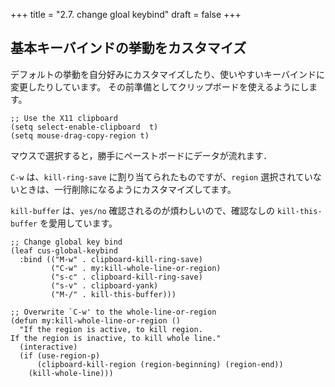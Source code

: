 +++
title = "2.7. change gloal keybind"
draft = false
+++
## 基本キーバインドの挙動をカスタマイズ

デフォルトの挙動を自分好みにカスタマイズしたり、使いやすいキーバインドに変更したりしています。
その前準備としてクリップボードを使えるようにします。

```elisp
;; Use the X11 clipboard
(setq select-enable-clipboard  t)
(setq mouse-drag-copy-region t)
```

マウスで選択すると，勝手にペーストボードにデータが流れます．

`C-w` は、`kill-ring-save` に割り当てられたものですが、`region` 選択されていないときは、一行削除になるようにカスタマイズしてます。

`kill-buffer` は、`yes/no` 確認されるのが煩わしいので、確認なしの `kill-this-buffer` を愛用しています。

```elisp
;; Change global key bind
(leaf cus-global-keybind
  :bind (("M-w" . clipboard-kill-ring-save)
		 ("C-w" . my:kill-whole-line-or-region)
		 ("s-c" . clipboard-kill-ring-save)
		 ("s-v" . clipboard-yank)
		 ("M-/" . kill-this-buffer)))

;; Overwrite `C-w' to the whole-line-or-region
(defun my:kill-whole-line-or-region ()
  "If the region is active, to kill region.
If the region is inactive, to kill whole line."
  (interactive)
  (if (use-region-p)
	  (clipboard-kill-region (region-beginning) (region-end))
    (kill-whole-line)))
```
